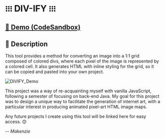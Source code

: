 # ᎒᎒᎒ DIV-IFY ᎒᎒᎒

## [🧪 Demo (CodeSandbox)](https://tcoymc.csb.app/)


## 📝 Description

This tool provides a method for converting an image into a 1:1 grid composed of colored divs, where each pixel of the image is represented by a colored cell. It also generates HTML with inline styling for the grid, so it can be copied and pasted into your own project.

![DIVIFY_Demo](https://user-images.githubusercontent.com/100213075/236058683-fbb54f6e-c4f0-4bfb-8270-c21af3b1257b.gif)

This project was a way of re-acquainting myself with vanilla JavaScript, following a semester of focusing on back-end Java. My goal for this project was to design a unique way to facilitate the generation of internet art, with a particular interest in producing animated pixel-art HTML image maps.

Any future projects I create using this tool will be linked here for easy access. 😊 





  -- *Makenzie*

